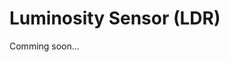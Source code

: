 # Luminosity Sensor (LDR)

Comming soon...

<!-- ![Demo LDR](img/demo-ldr.png)

!> **Importante:** não se esqueça de conectar um resistor de 10KΩ conforme ilustrado no diagrama.

?> **Tipo de Entrada:** Note que esse sensor necessita de uma entrada analógica.

O código abaixo mede a luminosidade captada pelo sensor LDR e imprime o valor em tempo real no Serial Monitor do Arduino IDE (note que o valor fica entre 0 e 1023). Experimente tampar o sensor com a sua mão, ou então apontar a lanterna do seu celular para ele para ver como a medição é alterada.

```arduino
int luminosity;

void setup()
{
  Serial.begin(115200);
}

void loop()
{
  luminosity = analogRead(A0);
  Serial.print("Luminosidade (0-1023): ");
  Serial.println(luminosity);
}
``` -->